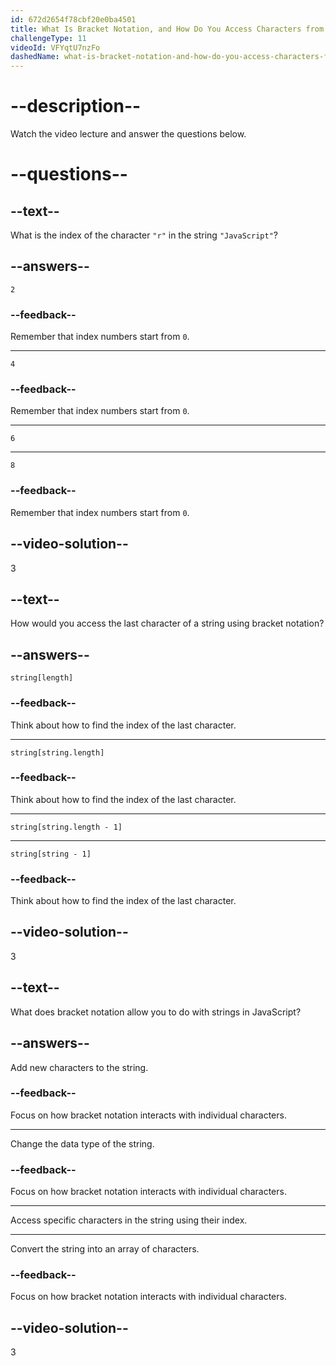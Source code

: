 ```yaml
---
id: 672d2654f78cbf20e0ba4501
title: What Is Bracket Notation, and How Do You Access Characters from a String?
challengeType: 11
videoId: VFYqtU7nzFo
dashedName: what-is-bracket-notation-and-how-do-you-access-characters-from-a-string
---
```


# --description--

Watch the video lecture and answer the questions below.

# --questions--

## --text--

What is the index of the character `"r"` in the string `"JavaScript"`?

## --answers--

`2`

### --feedback--

Remember that index numbers start from `0`.

---

`4`

### --feedback--

Remember that index numbers start from `0`.

---

`6`

---

`8`

### --feedback--

Remember that index numbers start from `0`.

## --video-solution--

3

## --text--

How would you access the last character of a string using bracket notation?

## --answers--

`string[length]`

### --feedback--

Think about how to find the index of the last character.

---

`string[string.length]`

### --feedback--

Think about how to find the index of the last character.

---

`string[string.length - 1]`

---

`string[string - 1]`

### --feedback--

Think about how to find the index of the last character.

## --video-solution--

3

## --text--

What does bracket notation allow you to do with strings in JavaScript?

## --answers--

Add new characters to the string.

### --feedback--

Focus on how bracket notation interacts with individual characters.

---

Change the data type of the string.

### --feedback--

Focus on how bracket notation interacts with individual characters.

---

Access specific characters in the string using their index.

---

Convert the string into an array of characters.

### --feedback--

Focus on how bracket notation interacts with individual characters.

## --video-solution--

3
